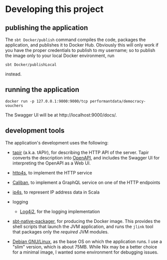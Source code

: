 # Developing this project
## publishing the application

The `sbt Docker/publish` command compiles the code, packages the application, and publishes it to Docker Hub.
Obviously this will only work if you have the proper credentials to publish to my username;
so to publish the image only to your local Docker environment, run
```shell
sbt Docker/publishLocal
```
instead.

## running the application

```shell
docker run -p 127.0.0.1:9000:9000/tcp performantdata/democracy-vouchers
```
The Swagger UI will be at http://localhost:9000/docs/.

## development tools

The application's development uses the following:

- [tapir][tapir] (a.k.a. tAPIr), for describing the HTTP API of the server.
  Tapir converts the description into [OpenAPI],
  and includes the Swagger UI for interpreting the OpenAPI as a Web UI.

- [http4s][http4s], to implement the HTTP service
- [Caliban][Caliban], to implement a GraphQL service on one of the HTTP endpoints
- [ip4s][ip4s], to represent IP address data in Scala
- logging
  - [Log4j2][Log4j2], for the logging implementation

- [sbt-native-packager][sbt-native-packager], for producing the Docker image.
  This provides the shell scripts that launch the JVM application,
  and runs the `jlink` tool that packages only the _required_ JVM modules.

- [Debian GNU/Linux][Debian], as the base OS on which the application runs.
  I use a "slim" version, which is about 75MB.
  While Nix may be a better choice for a minimal image, I wanted some environment for debugging issues.

[Caliban]: https://ghostdogpr.github.io/caliban/
[Debian]: https://debian.org/
[http4s]: https://http4s.org/
[ip4s]: https://github.com/Comcast/ip4s
[Log4j2]: https://logging.apache.org/log4j/2.x/
[OpenAPI]: https://swagger.io/specification/
[sbt-native-packager]: https://sbt-native-packager.readthedocs.io/en/latest/
[tapir]: https://tapir.softwaremill.com/en/latest/
